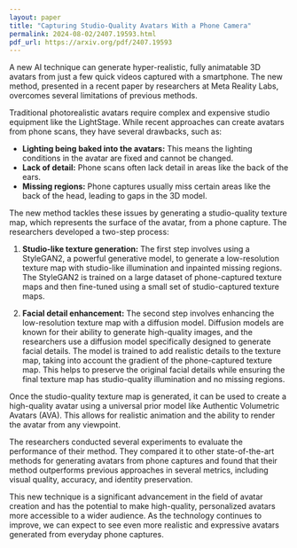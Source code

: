 ```yaml
---
layout: paper
title: "Capturing Studio-Quality Avatars With a Phone Camera"
permalink: 2024-08-02/2407.19593.html
pdf_url: https://arxiv.org/pdf/2407.19593
---
```


A new AI technique can generate hyper-realistic, fully animatable 3D avatars from just a few quick videos captured with a smartphone. The new method, presented in a recent paper by researchers at Meta Reality Labs, overcomes several limitations of previous methods.

Traditional photorealistic avatars require complex and expensive studio equipment like the LightStage. While recent approaches can create avatars from phone scans, they have several drawbacks, such as:

- **Lighting being baked into the avatars:**  This means the lighting conditions in the avatar are fixed and cannot be changed.
- **Lack of detail:**  Phone scans often lack detail in areas like the back of the ears.
- **Missing regions:** Phone captures usually miss certain areas like the back of the head, leading to gaps in the 3D model.

The new method tackles these issues by generating a studio-quality texture map, which represents the surface of the avatar, from a phone capture. The researchers developed a two-step process:

1. **Studio-like texture generation:** The first step involves using a StyleGAN2, a powerful generative model, to generate a low-resolution texture map with studio-like illumination and inpainted missing regions. The StyleGAN2 is trained on a large dataset of phone-captured texture maps and then fine-tuned using a small set of studio-captured texture maps. 

2. **Facial detail enhancement:** The second step involves enhancing the low-resolution texture map with a diffusion model. Diffusion models are known for their ability to generate high-quality images, and the researchers use a diffusion model specifically designed to generate facial details. The model is trained to add realistic details to the texture map, taking into account the gradient of the phone-captured texture map. This helps to preserve the original facial details while ensuring the final texture map has studio-quality illumination and no missing regions.

Once the studio-quality texture map is generated, it can be used to create a high-quality avatar using a universal prior model like Authentic Volumetric Avatars (AVA). This allows for realistic animation and the ability to render the avatar from any viewpoint.

The researchers conducted several experiments to evaluate the performance of their method. They compared it to other state-of-the-art methods for generating avatars from phone captures and found that their method outperforms previous approaches in several metrics, including visual quality, accuracy, and identity preservation.

This new technique is a significant advancement in the field of avatar creation and has the potential to make high-quality, personalized avatars more accessible to a wider audience. As the technology continues to improve, we can expect to see even more realistic and expressive avatars generated from everyday phone captures.
